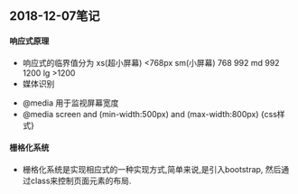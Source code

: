 ## 2018-12-07笔记

#### 响应式原理
   + 响应式的临界值分为 
     xs(超小屏幕)    <768px
     sm(小屏幕)      768   992
     md              992   1200
     lg              >1200
   + 媒体识别
   - @media 用于监视屏幕宽度
   - @media screen and (min-width:500px) and (max-width:800px) {css样式}

#### 栅格化系统
   + 栅格化系统是实现相应式的一种实现方式,简单来说,是引入bootstrap,
     然后通过class来控制页面元素的布局.